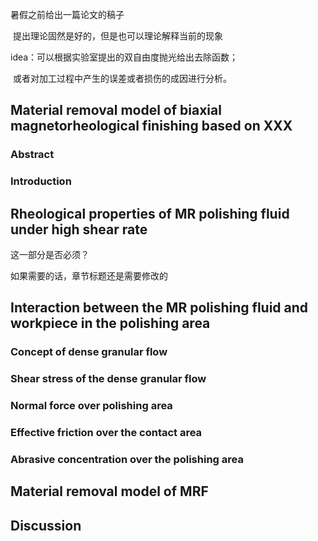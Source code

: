 暑假之前给出一篇论文的稿子

​	提出理论固然是好的，但是也可以理论解释当前的现象

idea：可以根据实验室提出的双自由度抛光给出去除函数；

​			或者对加工过程中产生的误差或者损伤的成因进行分析。

## Material removal model of biaxial magnetorheological finishing based on XXX

### Abstract



### Introduction



## Rheological properties of MR polishing fluid under high shear rate

这一部分是否必须？

如果需要的话，章节标题还是需要修改的



## Interaction between the MR polishing fluid and workpiece in the polishing area



### Concept of dense granular flow





### Shear stress of the dense granular flow





### Normal force over polishing area



### Effective friction over the contact area



### Abrasive concentration over the polishing area



## Material removal model of MRF





## Discussion





















